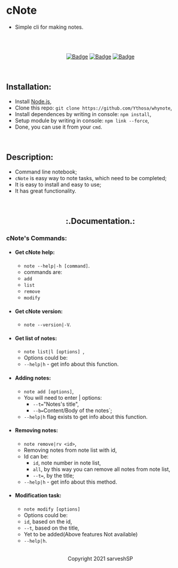 # cNote

- Simple cli for making notes.
  <br>

<div align="center">

  <br>
  
  <br>

[![Badge](https://img.shields.io/badge/Uses-Node.js-green.svg?style=flat-square)](Node.js)
[![Badge](https://img.shields.io/badge/Open-Source-important.svg?style=flat-square)](OpenSource)
[![Badge](https://img.shields.io/badge/Made_with-Love-ff69b4.svg?style=flat-square)](MadeWithLove)

  <br>

</div>

## Installation:

- Install [Node.js](https://nodejs.org/en/),
- Clone this repo: `git clone https://github.com/Ythosa/whynote`,
- Install dependences by writing in console: `npm install`,
- Setup module by writing in console: `npm link --force`,
- Done, you can use it from your `cmd`.

<br>

## Description:

- Command line notebook;
- `cNote` is easy way to note tasks, which need to be completed;
- It is easy to install and easy to use;
- It has great functionality.

<br>

<h2 align="center"> :.Documentation.: </h2>

### cNote's Commands:

- #### Get cNote help:
  - `note --help|-h [command]`.
  - commands are:
  - `add`
  - `list`
  - `remove`
  - `modify`
- #### Get cNote version:
  - `note --version|-V`.
- #### Get list of notes:
  - `note list|l [options] `,
  - Options could be:
  - `--help|h` - get info about this function.
- #### Adding notes:
  - `note add [options]`,
  - You will need to enter | options:
    - `--t=`"Notes's title",
    - `--b=`Content/Body of the notes`;
  - `--help|h` flag exists to get info about this function.
- #### Removing notes:
  - `note remove|rv <id>`,
  - Removing notes from note list with id,
  - Id can be:
    - `id`, note number in note list,
    - `all`, by this way you can remove all notes from note list,
    - `--t=`, by the title;
  - `--help|h` - get info about this method.
- #### Modification task:

  - `note modify [options]`
  - Options could be:
  - `id`, based on the id,
  - `--t`, based on the title, 
  - Yet to be added(Above features Not available)
  - `--help|h`.

<br>

<div align="center">
  Copyright 2021 sarveshSP
</div>
